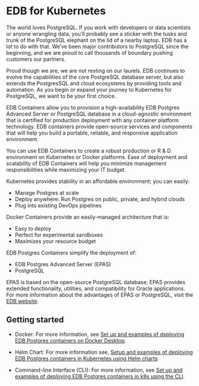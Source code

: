 # EDB for Kubernetes

The world loves PostgreSQL. If you work with developers or data scientists or anyone wrangling data, you’ll probably see a sticker with the tusks and trunk of the PostgreSQL elephant on the lid of a nearby laptop. EDB has a lot to do with that.  We’ve been major contributors to PostgreSQL since the beginning, and we are proud to call thousands of boundary pushing customers our partners. 

Proud though we are, we are not resting on our laurels. EDB continues to evolve the capabilities of the core PostgreSQL database server, but also extends the PostgresSQL and cloud ecosystems by providing tools and automation.  As you begin or expand your journey to Kubernetes for PostgreSQL, we want to be your first choice.

EDB Containers allow you to provision a high-availability EDB Postgres Advanced Server or PostgreSQL database in a cloud-agnostic environment that is certified for production deployment with any container platform technology. EDB containers provide open-source services and components that will help you build a portable, reliable, and responsive application environment.

You can use EDB Containers to create a robust production or R & D environment on Kubernetes or Docker platforms. Ease of deployment and scalability of EDB Containers will help you minimize management responsibilities while maximizing your IT budget.

Kubernetes provides stability in an affordable environment; you can easily:

- Manage Postgres at scale
- Deploy anywhere: Run Postgres on public, private, and hybrid clouds
- Plug into existing DevOps pipelines


Docker Containers provide an easily-managed architecture that is:

- Easy to deploy
- Perfect for experimental sandboxes
- Maximizes your resource budget


EDB Postgres Containers simplify the deployment of:

- EDB Postgres Advanced Server (EPAS)
- PostgreSQL

EPAS is based on the open-source PostgreSQL database; EPAS provides extended functionality, utilities, and compatibility for Oracle applications.  For more information about the advantages of EPAS or PostgreSQL, visit the [EDB website](www.enterprisedb.com).


## Getting started

- Docker: For more information, see [Set up and examples of deploying EDB Postgres containers on Docker Desktop](https://github.com/EnterpriseDB/edb-k8s-se/tree/4de387e6f6bc01a4d83237c25ca00d895ee5d566/Docker).

- Helm Chart: For more information see, [Setup and examples of deploying EDB Postgres containers in Kubernetes using Helm charts](https://github.com/EnterpriseDB/edb-k8s-se/blob/4de387e6f6bc01a4d83237c25ca00d895ee5d566/k8s/helm).

- Command-line Interface (CLI): For more information, see [Set up and examples of deploying EDB Postgres containers in k8s using the CLI](https://github.com/EnterpriseDB/edb-k8s-se/blob/4de387e6f6bc01a4d83237c25ca00d895ee5d566/k8s/CLI).

